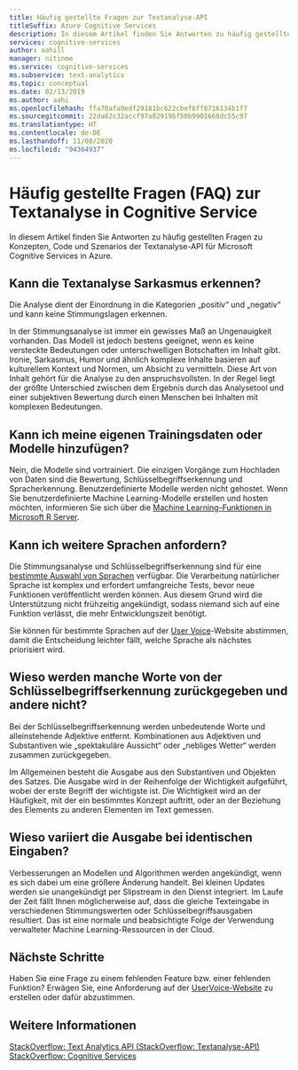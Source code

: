 ```yaml
---
title: Häufig gestellte Fragen zur Textanalyse-API
titleSuffix: Azure Cognitive Services
description: In diesem Artikel finden Sie Antworten zu häufig gestellten Fragen zu Konzepten, Code und Szenarios der Textanalyse-API für Azure Cognitive Services.
services: cognitive-services
author: aahill
manager: nitinme
ms.service: cognitive-services
ms.subservice: text-analytics
ms.topic: conceptual
ms.date: 02/13/2019
ms.author: aahi
ms.openlocfilehash: ffa70afa0edf29181bc622cbef6ff8716134b1f7
ms.sourcegitcommit: 22da82c32accf97a82919bf50b9901668dc55c97
ms.translationtype: HT
ms.contentlocale: de-DE
ms.lasthandoff: 11/08/2020
ms.locfileid: "94364937"
---
```

# <a name="frequently-asked-questions-faq-about-the-text-analytics-cognitive-service"></a>Häufig gestellte Fragen (FAQ) zur Textanalyse in Cognitive Service

 In diesem Artikel finden Sie Antworten zu häufig gestellten Fragen zu Konzepten, Code und Szenarios der Textanalyse-API für Microsoft Cognitive Services in Azure.

## <a name="can-text-analytics-identify-sarcasm"></a>Kann die Textanalyse Sarkasmus erkennen?

Die Analyse dient der Einordnung in die Kategorien „positiv“ und „negativ“ und kann keine Stimmungslagen erkennen.

In der Stimmungsanalyse ist immer ein gewisses Maß an Ungenauigkeit vorhanden. Das Modell ist jedoch bestens geeignet, wenn es keine versteckte Bedeutungen oder unterschwelligen Botschaften im Inhalt gibt. Ironie, Sarkasmus, Humor und ähnlich komplexe Inhalte basieren auf kulturellem Kontext und Normen, um Absicht zu vermitteln. Diese Art von Inhalt gehört für die Analyse zu den anspruchsvollsten. In der Regel liegt der größte Unterschied zwischen dem Ergebnis durch das Analysetool und einer subjektiven Bewertung durch einen Menschen bei Inhalten mit komplexen Bedeutungen.

## <a name="can-i-add-my-own-training-data-or-models"></a>Kann ich meine eigenen Trainingsdaten oder Modelle hinzufügen?

Nein, die Modelle sind vortrainiert. Die einzigen Vorgänge zum Hochladen von Daten sind die Bewertung, Schlüsselbegriffserkennung und Spracherkennung. Benutzerdefinierte Modelle werden nicht gehostet. Wenn Sie benutzerdefinierte Machine Learning-Modelle erstellen und hosten möchten, informieren Sie sich über die [Machine Learning-Funktionen in Microsoft R Server](/r-server/r/concept-what-is-the-microsoftml-package).

## <a name="can-i-request-additional-languages"></a>Kann ich weitere Sprachen anfordern?

Die Stimmungsanalyse und Schlüsselbegriffserkennung sind für eine [bestimmte Auswahl von Sprachen](./language-support.md) verfügbar. Die Verarbeitung natürlicher Sprache ist komplex und erfordert umfangreiche Tests, bevor neue Funktionen veröffentlicht werden können. Aus diesem Grund wird die Unterstützung nicht frühzeitig angekündigt, sodass niemand sich auf eine Funktion verlässt, die mehr Entwicklungszeit benötigt. 

Sie können für bestimmte Sprachen auf der [User Voice](https://cognitive.uservoice.com/forums/555922-text-analytics)-Website abstimmen, damit die Entscheidung leichter fällt, welche Sprache als nächstes priorisiert wird. 

## <a name="why-does-key-phrase-extraction-return-some-words-but-not-others"></a>Wieso werden manche Worte von der Schlüsselbegriffserkennung zurückgegeben und andere nicht?

Bei der Schlüsselbegriffserkennung werden unbedeutende Worte und alleinstehende Adjektive entfernt. Kombinationen aus Adjektiven und Substantiven wie „spektakuläre Aussicht“ oder „nebliges Wetter“ werden zusammen zurückgegeben.

Im Allgemeinen besteht die Ausgabe aus den Substantiven und Objekten des Satzes. Die Ausgabe wird in der Reihenfolge der Wichtigkeit aufgeführt, wobei der erste Begriff der wichtigste ist. Die Wichtigkeit wird an der Häufigkeit, mit der ein bestimmtes Konzept auftritt, oder an der Beziehung des Elements zu anderen Elementen im Text gemessen.

## <a name="why-does-output-vary-given-identical-inputs"></a>Wieso variiert die Ausgabe bei identischen Eingaben?

Verbesserungen an Modellen und Algorithmen werden angekündigt, wenn es sich dabei um eine größere Änderung handelt. Bei kleinen Updates werden sie unangekündigt per Slipstream in den Dienst integriert. Im Laufe der Zeit fällt Ihnen möglicherweise auf, dass die gleiche Texteingabe in verschiedenen Stimmungswerten oder Schlüsselbegriffsausgaben resultiert. Das ist eine normale und beabsichtigte Folge der Verwendung verwalteter Machine Learning-Ressourcen in der Cloud.

## <a name="next-steps"></a>Nächste Schritte

Haben Sie eine Frage zu einem fehlenden Feature bzw. einer fehlenden Funktion? Erwägen Sie, eine Anforderung auf der [UserVoice-Website](https://cognitive.uservoice.com/forums/555922-text-analytics) zu erstellen oder dafür abzustimmen.

## <a name="see-also"></a>Weitere Informationen

 [StackOverflow: Text Analytics API (StackOverflow: Textanalyse-API)](https://stackoverflow.com/questions/tagged/text-analytics-api)   
 [StackOverflow: Cognitive Services](https://stackoverflow.com/questions/tagged/microsoft-cognitive)